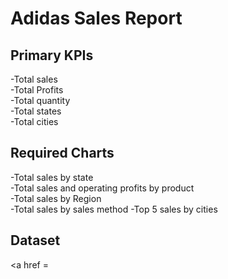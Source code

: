 # Adidas Sales Report
## Primary KPIs
-Total sales  
-Total Profits  
-Total quantity  
-Total states  
-Total cities
## Required Charts
-Total sales by state  
-Total sales and operating profits by product  
-Total sales by Region  
-Total sales by sales method
-Top 5 sales by cities 
## Dataset
<a href =
